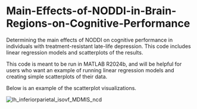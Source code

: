 # Main-Effects-of-NODDI-in-Brain-Regions-on-Cognitive-Performance
Determining the main effects of NODDI on cognitive performance in individuals with treatment-resistant late-life depression. This code includes linear regression models and scatterplots of the results.

This code is meant to be run in MATLAB R2024b, and will be helpful for users who want an example of running linear regression models and creating simple scatterplots of their data.

Below is an example of the scatterplot visualizations. 

![lh_inferiorparietal_isovf_MDMIS_ncd](https://github.com/user-attachments/assets/7279f6bf-bd45-4ed1-9712-89591851b7fa)
